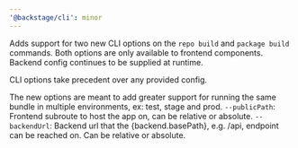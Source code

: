 ```yaml
---
'@backstage/cli': minor
---
```


Adds support for two new CLI options on the `repo build` and `package build` commands. Both options are only available to frontend components. Backend config continues to be supplied at runtime.

CLI options take precedent over any provided config.

The new options are meant to add greater support for running the same bundle in multiple environments, ex: test, stage and prod.
`--publicPath`: Frontend subroute to host the app on, can be relative or absolute.
`--backendUrl`: Backend url that the {backend.basePath}, e.g. /api, endpoint can be reached on. Can be relative or absolute.
